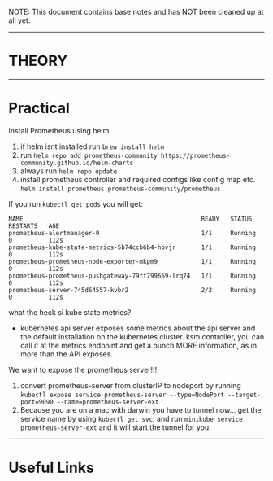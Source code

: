 NOTE: This document contains base notes and has NOT been cleaned up at all yet.

---
# THEORY

---
# Practical
Install Prometheus using helm
1. if helm isnt installed run `brew install helm`
2. run `helm repo add prometheus-community https://prometheus-community.github.io/helm-charts`
3. always run `helm repo update`
4. install prometheus controller and required configs like config map etc. `helm install prometheus prometheus-community/prometheus`


If you run `kubectl get pods` you will get:
```
NAME                                                 READY   STATUS    RESTARTS   AGE
prometheus-alertmanager-0                            1/1     Running   0          112s
prometheus-kube-state-metrics-5b74ccb6b4-hbvjr       1/1     Running   0          112s
prometheus-prometheus-node-exporter-mkpm9            1/1     Running   0          112s
prometheus-prometheus-pushgateway-79ff799669-lrq74   1/1     Running   0          112s
prometheus-server-745d64557-kvbr2                    2/2     Running   0          112s

```
what the heck si kube state metrics?
- kubernetes api server exposes some metrics about the api server and the default installation on the kubernetes cluster. ksm controller, you can call it at the metrics endpoint and get a bunch MORE information, as in more than the API exposes.

We want to expose the prometheus server!!!
1. convert prometheus-server from clusterIP to nodeport by running `kubectl expose service prometheus-server --type=NodePort --target-port=9090 --name=prometheus-server-ext`
2. Because you are on a mac with darwin you have to tunnel now... get the service name by using `kubectl get svc`, and run `minikube service prometheus-server-ext` and it will start the tunnel for you.

---

# Useful Links
